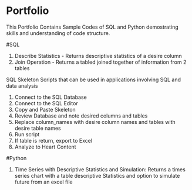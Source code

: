 # Portfolio

This Portfolio Contains Sample Codes of SQL and Python demostrating skills and understanding of code structure.

#SQL

1. Describe Statistics - Returns descriptive statistics of a desire column
2. Join Operation - Returns a tabled joined together of information from 2 tables

SQL Skeleton Scripts that can be used in applications involving SQL and data analysis

1. Connect to the SQL Database
2. Connect to the SQL Editor
3. Copy and Paste Skeleton
4. Review Database and note desired columns and tables
5. Replace column_names with desire column names and tables with desire table names
6. Run script
7. If table is return, export to Excel
8. Analyze to Heart Content

#Python

1. Time Series with Descriptive Statistics and Simulation: Returns a times series chart with a table descriptive Statistics and option to simulate future from an excel file
